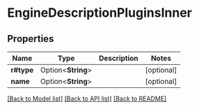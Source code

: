 # EngineDescriptionPluginsInner

## Properties

Name | Type | Description | Notes
------------ | ------------- | ------------- | -------------
**r#type** | Option<**String**> |  | [optional]
**name** | Option<**String**> |  | [optional]

[[Back to Model list]](../README.md#documentation-for-models) [[Back to API list]](../README.md#documentation-for-api-endpoints) [[Back to README]](../README.md)



